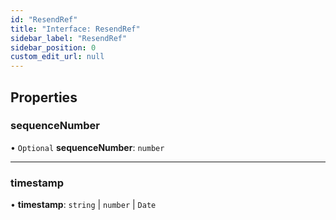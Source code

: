```yaml
---
id: "ResendRef"
title: "Interface: ResendRef"
sidebar_label: "ResendRef"
sidebar_position: 0
custom_edit_url: null
---
```


## Properties

### sequenceNumber

• `Optional` **sequenceNumber**: `number`

___

### timestamp

• **timestamp**: `string` \| `number` \| `Date`
